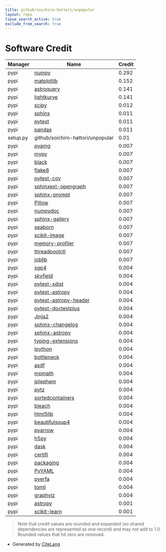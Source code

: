 ```yaml
---
title: github/soichiro-hattori/unpopular
layout: repo
tipue_search_active: true
exclude_from_search: true
---
```

# Software Credit

|Manager|Name|Credit|
|-------|----|------|
|pypi|[numpy](https://www.numpy.org)|0.292|
|pypi|[matplotlib](https://matplotlib.org)|0.152|
|pypi|[astroquery](http://astropy.org/astroquery)|0.141|
|pypi|[lightkurve](https://docs.lightkurve.org)|0.141|
|pypi|[scipy](https://www.scipy.org)|0.012|
|pypi|[sphinx](https://pypi.org/project/sphinx)|0.011|
|pypi|[pytest](https://pypi.org/project/pytest)|0.011|
|pypi|[pandas](https://pypi.org/project/pandas)|0.011|
|setup.py|github/soichiro-hattori/unpopular|0.01|
|pypi|[pyamg](https://pypi.org/project/pyamg)|0.007|
|pypi|[mypy](https://pypi.org/project/mypy)|0.007|
|pypi|[black](https://pypi.org/project/black)|0.007|
|pypi|[flake8](https://pypi.org/project/flake8)|0.007|
|pypi|[pytest-cov](https://pypi.org/project/pytest-cov)|0.007|
|pypi|[sphinxext-opengraph](https://pypi.org/project/sphinxext-opengraph)|0.007|
|pypi|[sphinx-prompt](https://pypi.org/project/sphinx-prompt)|0.007|
|pypi|[Pillow](https://pypi.org/project/Pillow)|0.007|
|pypi|[numpydoc](https://pypi.org/project/numpydoc)|0.007|
|pypi|[sphinx-gallery](https://pypi.org/project/sphinx-gallery)|0.007|
|pypi|[seaborn](https://pypi.org/project/seaborn)|0.007|
|pypi|[scikit-image](https://pypi.org/project/scikit-image)|0.007|
|pypi|[memory-profiler](https://pypi.org/project/memory-profiler)|0.007|
|pypi|[threadpoolctl](https://pypi.org/project/threadpoolctl)|0.007|
|pypi|[joblib](https://pypi.org/project/joblib)|0.007|
|pypi|[sgp4](https://github.com/brandon-rhodes/python-sgp4)|0.004|
|pypi|[skyfield](http://github.com/brandon-rhodes/python-skyfield/)|0.004|
|pypi|[pytest-xdist](https://github.com/pytest-dev/pytest-xdist)|0.004|
|pypi|[pytest-astropy](https://pypi.org/project/pytest-astropy)|0.004|
|pypi|[pytest-astropy-header](https://pypi.org/project/pytest-astropy-header)|0.004|
|pypi|[pytest-doctestplus](https://pypi.org/project/pytest-doctestplus)|0.004|
|pypi|[Jinja2](https://pypi.org/project/Jinja2)|0.004|
|pypi|[sphinx-changelog](https://pypi.org/project/sphinx-changelog)|0.004|
|pypi|[sphinx-astropy](https://pypi.org/project/sphinx-astropy)|0.004|
|pypi|[typing-extensions](https://pypi.org/project/typing-extensions)|0.004|
|pypi|[ipython](https://pypi.org/project/ipython)|0.004|
|pypi|[bottleneck](https://pypi.org/project/bottleneck)|0.004|
|pypi|[asdf](https://pypi.org/project/asdf)|0.004|
|pypi|[mpmath](https://pypi.org/project/mpmath)|0.004|
|pypi|[jplephem](https://pypi.org/project/jplephem)|0.004|
|pypi|[pytz](https://pypi.org/project/pytz)|0.004|
|pypi|[sortedcontainers](https://pypi.org/project/sortedcontainers)|0.004|
|pypi|[bleach](https://pypi.org/project/bleach)|0.004|
|pypi|[html5lib](https://pypi.org/project/html5lib)|0.004|
|pypi|[beautifulsoup4](https://pypi.org/project/beautifulsoup4)|0.004|
|pypi|[pyarrow](https://pypi.org/project/pyarrow)|0.004|
|pypi|[h5py](https://pypi.org/project/h5py)|0.004|
|pypi|[dask](https://pypi.org/project/dask)|0.004|
|pypi|[certifi](https://pypi.org/project/certifi)|0.004|
|pypi|[packaging](https://pypi.org/project/packaging)|0.004|
|pypi|[PyYAML](https://pypi.org/project/PyYAML)|0.004|
|pypi|[pyerfa](https://pypi.org/project/pyerfa)|0.004|
|pypi|[tomli](https://pypi.org/project/tomli)|0.004|
|pypi|[graphviz](https://pypi.org/project/graphviz)|0.004|
|pypi|[astropy](http://astropy.org)|0.001|
|pypi|[scikit-learn](http://scikit-learn.org)|0.001|


> Note that credit values are rounded and expanded (so shared dependencies are represented as one record) and may not add to 1.0. Rounded values that hit zero are removed.


- Generated by [CiteLang](https://github.com/vsoch/citelang)
